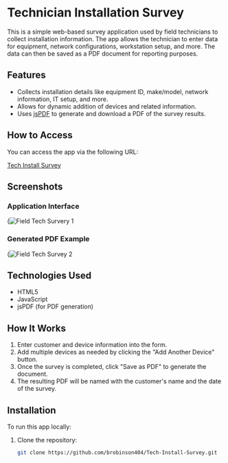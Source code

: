 # Technician Installation Survey

This is a simple web-based survey application used by field technicians to collect installation information. The app allows the technician to enter data for equipment, network configurations, workstation setup, and more. The data can then be saved as a PDF document for reporting purposes.

## Features
- Collects installation details like equipment ID, make/model, network information, IT setup, and more.
- Allows for dynamic addition of devices and related information.
- Uses [jsPDF](https://github.com/parallax/jsPDF) to generate and download a PDF of the survey results.

## How to Access
You can access the app via the following URL:

[Tech Install Survey](https://brobinson404.github.io/Tech-Install-Survey/)

## Screenshots

### Application Interface
(![Field Tech Survery 1](https://github.com/user-attachments/assets/804f9cb1-809e-4990-a954-a01304be99b9)


### Generated PDF Example
(![Field Tech Survey 2](https://github.com/user-attachments/assets/b0c83953-d2ae-433c-b9e0-6ee898a09494)


## Technologies Used
- HTML5
- JavaScript
- jsPDF (for PDF generation)

## How It Works
1. Enter customer and device information into the form.
2. Add multiple devices as needed by clicking the "Add Another Device" button.
3. Once the survey is completed, click "Save as PDF" to generate the document.
4. The resulting PDF will be named with the customer's name and the date of the survey.

## Installation
To run this app locally:
1. Clone the repository:
   ```bash
   git clone https://github.com/brobinson404/Tech-Install-Survey.git
